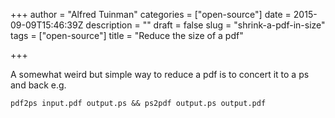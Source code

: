 +++
author = "Alfred Tuinman"
categories = ["open-source"]
date = 2015-09-09T15:46:39Z
description = ""
draft = false
slug = "shrink-a-pdf-in-size"
tags = ["open-source"]
title = "Reduce the size of a pdf"

+++


A somewhat weird but simple way to reduce a pdf is to concert it to a ps and back e.g.

    pdf2ps input.pdf output.ps && ps2pdf output.ps output.pdf

